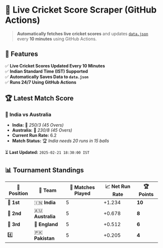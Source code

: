 # 🏏 Live Cricket Score Scraper (GitHub Actions)

> **Automatically fetches live cricket scores** and updates [`data.json`](data.json) every **10 minutes** using GitHub Actions.

## 📌 Features

✅ **Live Cricket Scores Updated Every 10 Minutes**  
✅ **Indian Standard Time (IST) Supported**  
✅ **Automatically Saves Data to `data.json`**  
✅ **Runs 24/7 Using GitHub Actions**  

## 🏆 Latest Match Score

### 🏏 **India vs Australia**
- **India:** 🏏 *250/3 (45 Overs)*
- **Australia:** 🏏 *230/8 (45 Overs)*
- **Current Run Rate:** 6.2  
- **Match Status:** 🏆 *India needs 20 runs in 15 balls*  

⏳ **Last Updated:** `2025-02-21 18:30:00 IST`  

## 📊 Tournament Standings

| 🏅 Position | 🏏 Team       | 🔢 Matches Played | 📈 Net Run Rate | 🏆 Points |
|------------|-------------|----------------|----------------|---------|
| 🥇 **1st** | 🇮🇳 **India**  | 5 | +1.234 | **10** |
| 🥈 **2nd** | 🇦🇺 **Australia** | 5 | +0.678 | **8** |
| 🥉 **3rd** | 🏴 **England**  | 5 | +0.512 | **6** |
| 4️⃣ | 🇵🇰 **Pakistan**  | 5 | +0.205 | **4** |
